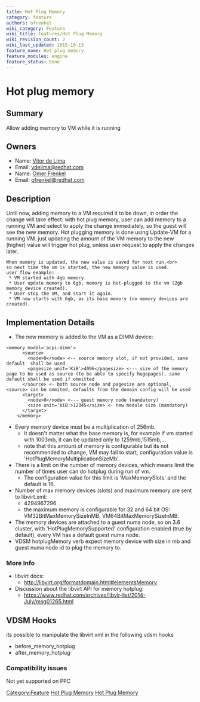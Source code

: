 ```yaml
---
title: Hot Plug Memory
category: feature
authors: ofrenkel
wiki_category: Feature
wiki_title: Features/Hot Plug Memory
wiki_revision_count: 2
wiki_last_updated: 2015-10-13
feature_name: Hot plug memory
feature_modules: engine
feature_status: Done
---
```


# Hot plug memory

## Summary

Allow adding memory to VM while it is running

## Owners

*   Name: [ Vitor de Lima](User:Vitordelima)
*   Email: <vdelima@redhat.com>
*   Name: [Omer Frenkel](User:ofrenkel)
*   Email: <ofrenkel@redhat.com>

## Description

Until now, adding memory to a VM required it to be down, in order the change will take effect.
with hot plug memory, user can add memory to a running VM and select to apply the change immediately,
so the guest will see the new memory.
Hot plugging memory is done using Update-VM for a running VM.
just updating the amount of the VM memory to the new (higher) value will trigger hot plug,
unless user request to apply the changes later.

    When memory is updated, the new value is saved for next run,<br>
    so next time the vm is started, the new memory value is used.
    user flow example:
     * VM started with 4gb memory.
     * User update memory to 6gb, memory is hot-plugged to the vm (2gb memory device created).
     * User stop the VM, and start it again.
     * VM now starts with 6gb, as its base memory (no memory devices are created).

## Implementation Details

*   The new memory is added to the VM as a DIMM device:

<!-- -->

    <memory model='acpi-dimm'>
          <source>
            <node>0</node> <-- source memory slot, if not provided, sane default  shall be used
            <pagesize unit='KiB'>4096</pagesize> <--- size of the memory page to be used as source (to be able to specify hugepages), sane default shall be used if ommitted
          </source> <- both source node and pagesize are optional, <source> can be ommited, defaults from the domain config will be used
          <target>
            <node>0</node> <--- guest memory node (mandatory)
            <size unit='KiB'>12345</size> <- new module size (mandatory)
          </target>
        </memory>

*   Every memory device must be a multiplication of 256mb.
    -   It doesn't matter what the base memory is, for example if vm started with 1003mb, it can be updated only to 1259mb,1515mb,...
    -   note that this amount of memory is configurable but its not recommended to change, VM may fail to start, configuration value is 'HotPlugMemoryMultiplicationSizeMb'.
*   There is a limit on the number of memory devices, which means limit the number of times user can do hotplug during run of vm.
    -   The configuration value for this limit is 'MaxMemorySlots' and the default is 16.
*   Number of max memory devices (slots) and maximum memory are sent to libvirt.xml:
    -   <maxMemory slots="16">4294967296</maxMemory>
    -   the maximum memory is configurable for 32 and 64 bit OS: VM32BitMaxMemorySizeInMB, VM64BitMaxMemorySizeInMB.
*   The memory devices are attached to a guest numa node, so on 3.6 cluster, with 'HotPlugMemorySupported' configuration enabled (true by default), every VM has a default guest numa node.
*   VDSM hotplugMemory verb expect memory device with size in mb and guest numa node id to plug the memory to.

### More Info

*   libvirt docs:
    -   <http://libvirt.org/formatdomain.html#elementsMemory>
*   Discussion about the libvirt API for memory hotplug:
    -   <https://www.redhat.com/archives/libvir-list/2014-July/msg01265.html>

## VDSM Hooks

its possible to manipulate the libvirt xml in the following vdsm hooks

*   before_memory_hotplug
*   after_memory_hotplug

### Compatibility issues

Not yet supported on PPC

<Category:Feature> [Hot Plug Memory](Category:Feature) [Hot Plug Memory](Category:OVirt_3.6_Feature)
